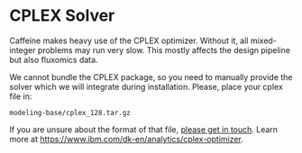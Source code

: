 # CPLEX Solver

Caffeine makes heavy use of the CPLEX optimizer. Without it, all mixed-integer
problems may run very slow. This mostly affects the design pipeline but also
fluxomics data.

We cannot bundle the CPLEX package, so you need to manually provide the solver
which we will integrate during installation. Please, place your cplex file in:

```
modeling-base/cplex_128.tar.gz
```

If you are unsure about the format of that file, [please get in
touch](mailto:niso@dtu.dk?subject=Caffeine%20CPLEX%20Archive%20Format).
Learn more at https://www.ibm.com/dk-en/analytics/cplex-optimizer.
